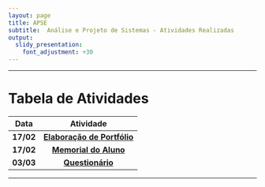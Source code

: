 ```yaml
---
layout: page
title: APSE
subtitle:  Análise e Projeto de Sistemas - Atividades Realizadas
output:
  slidy_presentation:
    font_adjustment: +30
---
```


---

# Tabela de Atividades

| **Data**    | **Atividade**      |
| ------- |:--------------------------------------------------------------------------------------------:| 
| **17/02**   | **[Elaboração de Portfólio](https://giperazzolo.github.io/giovanaperazzolo.io/)**|
| **17/02**   | **[Memorial do Aluno](https://giperazzolo.github.io/giovanaperazzolo.io/aboutme/)**|
| **03/03**   | **[Questionário](https://docs.google.com/document/d/1b14dz5eXC6f1s6IXQaP6pbhI0Xvy5StyMbRmA6zRfLM/edit?usp=sharing)**|


---
